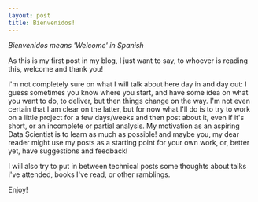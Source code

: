 ```yaml
---
layout: post
title: Bienvenidos!
---
```


*Bienvenidos means 'Welcome' in Spanish*

As this is my first post in my blog, I just want to say, to whoever is reading this, welcome and thank you!

I'm not completely sure on what I will talk about here day in and day out: I guess sometimes you know where you start, and have some idea on what you want to do, to deliver, but then things change on the way. I'm not even certain that I am clear on the latter, but for now what I'll do is to try to work on a little project for a few days/weeks and then post about it, even if it's short, or an incomplete or partial analysis. My motivation as an aspiring Data Scientist is to learn as much as possible! and maybe you, my dear reader might use my posts as a starting point for your own work, or, better yet, have suggestions and feedback! 

I will also try to put in between technical posts some thoughts about talks I've attended, books I've read, or other ramblings.

Enjoy!




